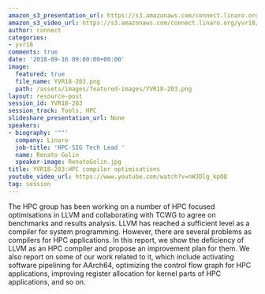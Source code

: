 ```yaml
---
amazon_s3_presentation_url: https://s3.amazonaws.com/connect.linaro.org/yvr18/presentations/yvr18-203.pdf
amazon_s3_video_url: https://s3.amazonaws.com/connect.linaro.org/yvr18/videos/yvr18-203.mp4
author: connect
categories:
- yvr18
comments: true
date: '2018-09-16 09:00:00+00:00'
image:
  featured: true
  file_name: YVR18-203.png
  path: /assets/images/featured-images/YVR18-203.png
layout: resource-post
session_id: YVR18-203
session_track: Tools, HPC
slideshare_presentation_url: None
speakers:
- biography: '""'
  company: Linaro
  job-title: 'HPC-SIG Tech Lead '
  name: Renato Golin
  speaker-image: RenatoGolin.jpg
title: YVR18-203:HPC compiler optimisations
youtube_video_url: https://www.youtube.com/watch?v=nWJDlg_kpOQ
tag: session
---
```


The HPC group has been working on a number of HPC focused optimisations in LLVM and collaborating with TCWG to agree on benchmarks and results analysis.
LLVM has reached a sufficient level as a compiler for system programming. However, there are several problems as compilers for HPC applications.
In this report, we show the deficiency of LLVM as an HPC compiler and propose an improvement plan for them.
We also report on some of our work related to it, which include activating software pipelining for AArch64, optimizing the control flow graph for HPC applications, improving register allocation for kernel parts of HPC applications, and so on.
